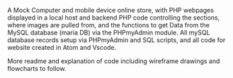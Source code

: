 A Mock Computer and mobile device online store,  with PHP webpages displayed in a local host and backend PHP code controlling the sections, where images are pulled from, and the 
functions to get Data from the MySQL database (maria DB)  via the PHPmyAdmin module.  All mySQL database records setup via PHPmyAdmin and SQL scripts, and all code for website
created in Atom and Vscode.

More readme and explanation of code including wireframe drawings and flowcharts to follow.
